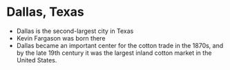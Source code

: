 # Dallas, Texas

 - Dallas is the second-largest city in Texas
 - Kevin Fargason was born there
 - Dallas became an important center for the cotton trade in the 1870s, and by the late 19th century it was the largest inland cotton market in the United States.
  
